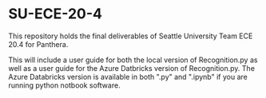 # SU-ECE-20-4

This repository holds the final deliverables of Seattle University Team ECE 20.4 for Panthera.

This will include a user guide for both the local version of Recognition.py as well as a user guide for the Azure Datbricks
version of Recognition.py. The Azure Databricks version is available in both ".py" and ".ipynb" if you are running
python notbook software. 
